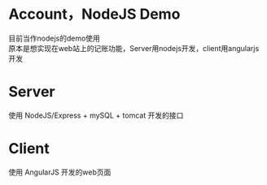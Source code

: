 # Account，NodeJS Demo
目前当作nodejs的demo使用<br>
原本是想实现在web站上的记账功能，Server用nodejs开发，client用angularjs开发

# Server
使用 NodeJS/Express + mySQL + tomcat 开发的接口

# Client
使用 AngularJS 开发的web页面

